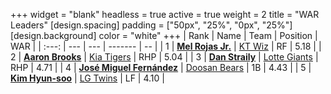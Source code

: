 +++
widget = "blank"
headless = true
active = true
weight = 2
title = "WAR Leaders"
[design.spacing]
padding = ["50px", "25%", "0px", "25%"]
[design.background]
color = "white"
+++
| Rank | Name | Team | Position | WAR |
| :---: | --- | --- | ------- | -- |
| 1 | [**Mel Rojas Jr.**](/players/11380) | [KT Wiz](/teams/KTWiz) | RF | 5.18 |
| 2 | [**Aaron Brooks**](/players/13760) | [Kia Tigers](/teams/KiaTigers) | RHP | 5.04 |
| 3 | [**Dan Straily**](/players/13648) | [Lotte Giants](/teams/LotteGiants) | RHP | 4.71 |
| 4 | [**José Miguel Fernández**](/players/12514) | [Doosan Bears](/teams/DoosanBears) | 1B | 4.43 |
| 5 | [**Kim Hyun-soo**](/players/117) | [LG Twins](/teams/LGTwins) | LF | 4.10 |
